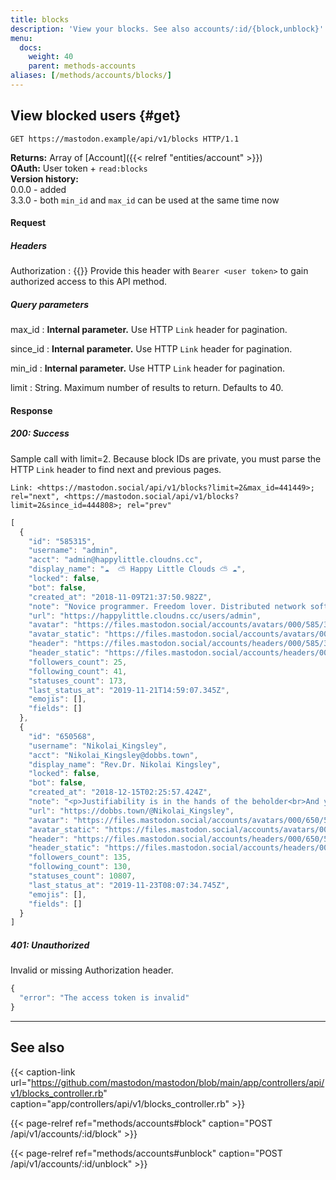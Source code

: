 ```yaml
---
title: blocks
description: 'View your blocks. See also accounts/:id/{block,unblock}'
menu:
  docs:
    weight: 40
    parent: methods-accounts
aliases: [/methods/accounts/blocks/]
---
```


## View blocked users {#get}

```http
GET https://mastodon.example/api/v1/blocks HTTP/1.1
```

**Returns:** Array of [Account]({{< relref "entities/account" >}})\
**OAuth:** User token + `read:blocks`\
**Version history:**\
0.0.0 - added\
3.3.0 - both `min_id` and `max_id` can be used at the same time now

#### Request

##### Headers

Authorization 
: {{<required>}} Provide this header with `Bearer <user token>` to gain authorized access to this API method.

##### Query parameters

max_id 
: **Internal parameter.** Use HTTP `Link` header for pagination.

since_id
: **Internal parameter.** Use HTTP `Link` header for pagination.

min_id
: **Internal parameter.** Use HTTP `Link` header for pagination.

limit
: String. Maximum number of results to return. Defaults to 40.

#### Response
##### 200: Success

Sample call with limit=2. Because block IDs are private, you must parse the HTTP `Link` header to find next and previous pages.

```http
Link: <https://mastodon.social/api/v1/blocks?limit=2&max_id=441449>; rel="next", <https://mastodon.social/api/v1/blocks?limit=2&since_id=444808>; rel="prev"
```

```javascript
[
  {
    "id": "585315",
    "username": "admin",
    "acct": "admin@happylittle.cloudns.cc",
    "display_name": "☁️  ⛅ Happy Little Clouds ⛅ ☁️",
    "locked": false,
    "bot": false,
    "created_at": "2018-11-09T21:37:50.982Z",
    "note": "Novice programmer. Freedom lover. Distributed network software enthusiast.",
    "url": "https://happylittle.cloudns.cc/users/admin",
    "avatar": "https://files.mastodon.social/accounts/avatars/000/585/315/original/5a2d62acfe7f6e7d.png",
    "avatar_static": "https://files.mastodon.social/accounts/avatars/000/585/315/original/5a2d62acfe7f6e7d.png",
    "header": "https://files.mastodon.social/accounts/headers/000/585/315/original/122940e256a42ac8.png",
    "header_static": "https://files.mastodon.social/accounts/headers/000/585/315/original/122940e256a42ac8.png",
    "followers_count": 25,
    "following_count": 41,
    "statuses_count": 173,
    "last_status_at": "2019-11-21T14:59:07.345Z",
    "emojis": [],
    "fields": []
  },
  {
    "id": "650568",
    "username": "Nikolai_Kingsley",
    "acct": "Nikolai_Kingsley@dobbs.town",
    "display_name": "Rev.Dr. Nikolai Kingsley",
    "locked": false,
    "bot": false,
    "created_at": "2018-12-15T02:25:57.424Z",
    "note": "<p>Justifiability is in the hands of the beholder<br>And you just don't know what people will do next<br> - todd rundgren, \"Zen Archer\"</p>",
    "url": "https://dobbs.town/@Nikolai_Kingsley",
    "avatar": "https://files.mastodon.social/accounts/avatars/000/650/568/original/2e80c95aab9f8071.gif",
    "avatar_static": "https://files.mastodon.social/accounts/avatars/000/650/568/static/2e80c95aab9f8071.png",
    "header": "https://files.mastodon.social/accounts/headers/000/650/568/original/10c19760ca5bbae5.jpeg",
    "header_static": "https://files.mastodon.social/accounts/headers/000/650/568/original/10c19760ca5bbae5.jpeg",
    "followers_count": 135,
    "following_count": 130,
    "statuses_count": 10807,
    "last_status_at": "2019-11-23T08:07:34.745Z",
    "emojis": [],
    "fields": []
  }
]
```

##### 401: Unauthorized

Invalid or missing Authorization header.

```javascript
{
  "error": "The access token is invalid"
}
```

---

## See also

{{< caption-link url="https://github.com/mastodon/mastodon/blob/main/app/controllers/api/v1/blocks_controller.rb" caption="app/controllers/api/v1/blocks_controller.rb" >}}

{{< page-relref ref="methods/accounts#block" caption="POST /api/v1/accounts/:id/block" >}}

{{< page-relref ref="methods/accounts#unblock" caption="POST /api/v1/accounts/:id/unblock" >}}